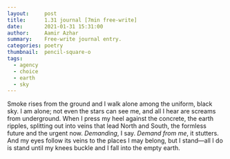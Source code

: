 ```yaml
---
layout:     post
title:      1.31 journal [7min free-write]
date:       2021-01-31 15:31:00
author:     Aamir Azhar
summary:    Free-write journal entry.
categories: poetry
thumbnail:  pencil-square-o
tags:
  - agency
  - choice
  - earth
  - sky
---
```

Smoke rises from the ground and I walk alone among the uniform, black sky. I am alone; not even the stars can see me, and all I hear are screams from underground. When I press my heel against the concrete, the earth ripples, splitting out into veins that lead North and South, the formless future and the urgent now. *Demanding*, I say. *Demand from me*, it stutters. And my eyes follow its veins to the places I may belong, but I stand—all I do is stand until my knees buckle and I fall into the empty earth.

